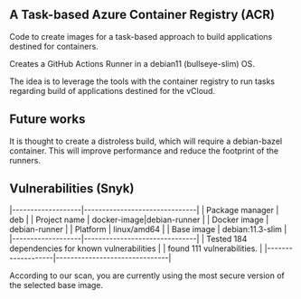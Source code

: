 ## A Task-based Azure Container Registry (ACR)
Code to create images for a task-based approach to build applications destined for containers.

Creates a GitHub Actions Runner in a debian11 (bullseye-slim) OS.

The idea is to leverage the tools with the container registry to run tasks regarding build of applications destined for the vCloud.

## Future works

It is thought to create a distroless build, which will require a debian-bazel container. This will improve performance and reduce the footprint of the runners.

## Vulnerabilities (Snyk)

|-------------------|-------------------------------|
| Package manager   | deb                           |
| Project name      | docker-image|debian-runner    |
| Docker image      | debian-runner                 |
| Platform          | linux/amd64                   |
| Base image        | debian:11.3-slim              |
|-------------------|-------------------------------|
| Tested 184 dependencies for known vulnerabilities |
| found 111 vulnerabilities.                        |
|-------------------|-------------------------------|

According to our scan, you are currently using the most secure version of the selected base image.